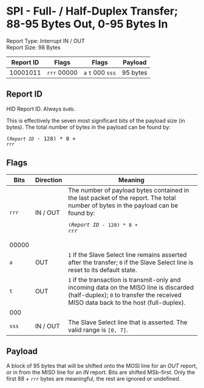 
# SPI - Full- / Half-Duplex Transfer; 88-95 Bytes Out, 0-95 Bytes In
Report Type: Interrupt IN / OUT<br />
Report Size: 98 Bytes

| Report ID | Flags | Flags | Payload |
|-----------|-------|-------|---------|
| 10001011 | `rrr`&nbsp;00000 | `a`&nbsp;`t`&nbsp;000&nbsp;`sss` | 95 bytes |

## Report ID
HID Report ID.  Always `0x8b`.

This is effectively the seven most significant bits of the payload size (in bytes).  The total number of bytes in the payload can be found by: <pre>(*`Report ID`* - 128) * 8 + *`rrr`*</pre>

## Flags

| Bits  | Direction | Meaning |
|-------|-----------|---------|
| `rrr` | IN / OUT  | The number of payload bytes contained in the last packet of the report.  The total number of bytes in the payload can be found by: <pre>(*`Report ID`* - 128) * 8 + *`rrr`*</pre> |
| 00000 |          |                                                                       |
| `a`   | OUT      | `1` if the Slave Select line remains asserted after the transfer; `0` if the Slave Select line is reset to its default state. |
| `t`   | OUT      | `1` if the transaction is transmit-only and incoming data on the MISO line is discarded (half-duplex); `0` to transfer the received MISO data back to the host (full-duplex). |
| 000   |          |                                                                       |
| `sss` | IN / OUT | The Slave Select line that is asserted.  The valid range is `[0, 7]`. |

## Payload
A block of 95 bytes that will be shifted onto the MOSI line for an *OUT* report, or in from the MISO line for an *IN* report.  Bits are shifted MSb-first.  Only the first 88 + *`rrr`* bytes are meaningful, the rest are ignored or undefined.
